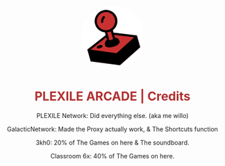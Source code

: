 
<p align="center">
<kbd>
<img style="border-radius:50%" height="150px" src="/public/images/plexilearcade.png">
</kbd>
</p>
<h1 align="center" style="color: #b03232;">PLEXILE ARCADE | Credits</h1>
<p align="center">PLEXILE Network: Did everything else. (aka me willo)</p>
<p align="center">GalacticNetwork: Made the Proxy actually work, & The Shortcuts function</p>
<p align="center">3kh0: 20% of The Games on here & The soundboard.</p>
<p align="center">Classroom 6x: 40% of The Games on here.</p>
